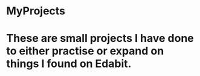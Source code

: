 # MyProjects
# These are small projects I have done to either practise or expand on things I found on Edabit.
